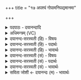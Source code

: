 +++
title = "१७ अपश्यं गोपामनिपद्यमानमा"

+++
<details><summary>पदपाठः - दयानन्दादि</summary>

अप॑श्यम्। गो॒पाम्। अनि॑पद्यमान॒मित्यनि॑ऽपद्यमानम्। आ। च॒। परा॑। च॒। प॒थिभि॒रिति॑ प॒थिऽभिः॑। चर॑न्तम्। सः। स॒ध्रीचीः। सः। विषू॑चीः। वसा॑नः। आ। व॒री॒व॒र्त्ति॒। भुव॑नेषु। अ॒न्तरित्य॒न्तः। १७।
</details>

<details><summary>अधिमन्त्रम् (VC)</summary>

- ईश्वरो देवता
- दीर्घतमा ऋषिः
- निचृत्त्रिष्टुप्
- धैवतः
</details>

<details><summary>दयानन्द-सरस्वती (हि) - विषयः</summary>

ईश्वर के उपासक कैसे होते हैं, इस विषय को अगले मन्त्र में कहा है ॥
</details>

<details><summary>दयानन्द-सरस्वती (हि) - पदार्थः</summary>

पदार्थान्वयभाषाः -  हे मनुष्यो ! मैं जिस (पथिभिः) शुद्ध ज्ञान के मार्गों से (आ, चरन्तम्) अच्छे प्रकार प्राप्त होते हुए (परा) परभाग में भी प्राप्त होते हुए (अनिपद्यमानम्) अचल (गोपाम्) रक्षक जगदीश्वर को (अपश्यम्) देखूँ (स, च) वह भी (सध्रीचीः) साथ वर्त्तमान दिशाओं (च) और (सः) वह (विषूचीः) व्याप्त उपदिशाओं को (वसानः) आच्छादित करनेवाला हुआ (भुवनेषु) लोक-लोकान्तरों के (अन्तः) बीच (आ, वरीवर्त्ति) अच्छे प्रकार सबका आवरण करता वा वर्त्तमान है, उसको आप लोग भी देखो ॥१७ ॥
</details>

<details><summary>दयानन्द-सरस्वती (हि) - भावार्थः</summary>

भावार्थभाषाः -  जो मनुष्य सब लोकों में अभिव्यापी अन्तर्यामी रूप से प्राप्त अधर्मी अविद्वान् और अयोगी लोगों के न जानने योग्य परमात्मा को जानकर अपने आत्मा के साथ युक्त करते हैं, वे सब धर्मयुक्त मार्गों को प्राप्त होकर शुद्ध होते हैं ॥१७ ॥
</details>

<details><summary>दयानन्द-सरस्वती (सं) - विषयः</summary>

ईश्वरोपासकाः कीदृशा भवन्तीत्याह ॥
</details>

<details><summary>दयानन्द-सरस्वती (सं) - पदार्थः</summary>

पदार्थान्वयभाषाः -  हे मनुष्याः ! अहं यं पथिभिराचरन्तं पराचरन्तमनिपद्यमानं गोपां जगदीश्वरमपश्यम्, स च सध्रीचीः स च विषूचीर्वसानः सन् भुवनेष्वन्तरावरीवर्ति, तं यूयमपि पश्यत ॥१७ ॥
</details>

<details><summary>दयानन्द-सरस्वती (सं) - भावार्थः</summary>

भावार्थभाषाः -  ये मनुष्याः सर्वलोकाभिव्यापिनमन्तर्यामिरूपेण प्राप्तमधार्मिकैरविद्वद्भिरयोगिभिरविज्ञेयं परमात्मानं विज्ञायात्मना युञ्जते, ते सर्वान् धर्म्यान् मार्गान् प्राप्य विशुध्यन्ति ॥१७ ॥
</details>

<details><summary>सविता जोशी ← दयानन्दः (म) - भावार्थः</summary>

भावार्थभाषाः -  अधार्मिक, मूर्ख व योगरहित माणसे परमेश्वराला जाणू शकत नाहीत; परंतु अंतर्यामी व्याप्त असलेल्या व सर्व लोक लोकांतरातही व्याप्त असलेल्या परमेश्वराला जाणून जी माणसे त्याला आपल्या आत्म्याबरोबर युक्त करतात ती माणसे धर्मयुक्त मार्गाचे अनुसरण करून पवित्र होतात.
</details>